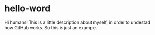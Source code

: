 # hello-word

Hi humans!
This is a little description about myself, in order to undestad how GitHub works.
So this is just an example.
